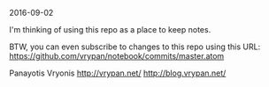 2016-09-02

I'm thinking of using this repo as a place to keep notes.

BTW, you can even subscribe to changes to this repo using this URL: https://github.com/vrypan/notebook/commits/master.atom

Panayotis Vryonis
http://vrypan.net/
http://blog.vrypan.net/
